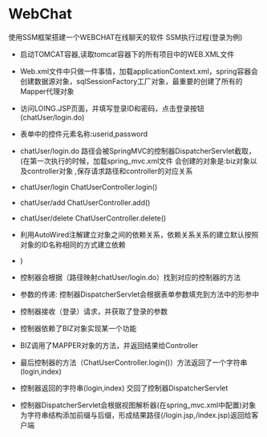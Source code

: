 # WebChat
使用SSM框架搭建一个WEBCHAT在线聊天的软件
SSM执行过程(登录为例)
- 启动TOMCAT容器,读取tomcat容器下的所有项目中的WEB.XML文件
- Web.xml文件中只做一件事情，加载applicationContext.xml，spring容器会创建数据源对象，sqlSessionFactory工厂对象，最重要的创建了所有的Mapper代理对象

- 访问LOING.JSP页面，并填写登录ID和密码，点击登录按钮(chatUser/login.do)
- 表单中的控件元素名称:userid,password
- chatUser/login.do 路径会被SpringMVC的控制器DispatcherServlet截取，(在第一次执行的时候，加载spring_mvc.xml文件 会创建的对象是:biz对象以及controller对象  ,保存请求路径和controller的对应关系
- chatUser/login     ChatUserController.login()
- chatUser/add     ChatUserController.add()
- chatUser/delete     ChatUserController.delete()
- 利用AutoWired注解建立对象之间的依赖关系，依赖关系关系的建立默认按照对象的ID名称相同的方式建立依赖
- )

- 控制器会根据（路径映射chatUser/login.do）找到对应的控制器的方法
- 参数的传递: 控制器DispatcherServlet会根据表单参数填充到方法中的形参中

- 控制器接收（登录）请求，并获取了登录的参数
- 控制器依赖了BIZ对象实现某一个功能
- BIZ调用了MAPPER对象的方法，并返回结果给Controller
- 最后控制器的方法（ChatUserController.login()）方法返回了一个字符串(login,index)
- 控制器返回的字符串(login,index) 交回了控制器DispatcherServlet
- 控制器DispatcherServlet会根据视图解析器(在spring_mvc.xml中配置)对象为字符串结构添加前缀与后缀，形成结果路径(/login.jsp,/index.jsp)返回给客户端

